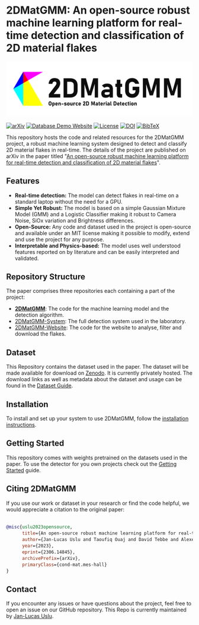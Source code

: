 # 2DMatGMM: An open-source robust machine learning platform for real-time detection and classification of 2D material flakes

![2DMatGMM_Logo](etc/logo.png)

[![arXiv](https://img.shields.io/badge/arXiv-2306.14845-b31b1b.svg)](https://arxiv.org/abs/2306.14845) [![Database Demo Website](https://img.shields.io/badge/Website-Demo-blue)](https://flakedemo.uslu.tech) [![License](https://img.shields.io/badge/License-MIT-green.svg)](LICENSE) [![DOI](https://zenodo.org/badge/DOI/10.5281/zenodo.3900486.svg)](https://doi.org/10.5281/zenodo.8042835) [![BibTeX](https://img.shields.io/badge/BibTeX-gray)](#Citing2DMatGMM)

This repository hosts the code and related resources for the 2DMatGMM project, a robust machine learning system designed to detect and classify 2D material flakes in real-time. The details of the project are published on arXiv in the paper titled "[An open-source robust machine learning platform for real-time detection and classification of 2D material flakes](https://arxiv.org/abs/2306.14845)".

## Features

- **Real-time detection:** The model can detect flakes in real-time on a standard laptop without the need for a GPU.
- **Simple Yet Robust:** The model is based on a simple Gaussian Mixture Model (GMM) and a Logistic Classifier making it robust to Camera Noise, SiOx variation and Brightness differences.
- **Open-Source:** Any code and dataset used in the project is open-source and available under an MIT license making it possible to modify, extend and use the project for any purpose.
- **Interpretable and Physics-based:** The model uses well understood features reported on by literature and can be easily interpreted and validated.

## Repository Structure

The paper comprises three repositories each containing a part of the project:

- [**2DMatGMM**](https://github.com/Jaluus/2DMatGMM): The code for the machine learning model and the detection algorithm.
- [2DMatGMM-System](https://github.com/Jaluus/2DMatGMM-System): The full detection system used in the laboratory.
- [2DMatGMM-Website](https://github.com/Jaluus/2DMatGMM-Website): The code for the website to analyse, filter and download the flakes.

## Dataset

This Repository contains the dataset used in the paper. The dataset will be made available for download on [Zenodo](https://doi.org/10.5281/zenodo.8042835). It is currently privately hosted.
The download links as well as metadata about the dataset and usage can be found in the [Dataset Guide](./Datasets/README.md).

## Installation

To install and set up your system to use 2DMatGMM, follow the [installation instructions](INSTALL.md).

## Getting Started

This repository comes with weights pretrained on the datasets used in the paper.
To use the detector for you own projects check out the [Getting Started](GETTING_STARTED.md) guide.

## <a name="Citing2DMatGMM"></a>Citing 2DMatGMM

If you use our work or dataset in your research or find the code helpful, we would appreciate a citation to the original paper:

```bibtex

@misc{uslu2023opensource,
      title={An open-source robust machine learning platform for real-time detection and classification of 2D material flakes},
      author={Jan-Lucas Uslu and Taoufiq Ouaj and David Tebbe and Alexey Nekrasov and Jo Henri Bertram and Marc Schütte and Kenji Watanabe and Takashi Taniguchi and Bernd Beschoten and Lutz Waldecker and Christoph Stampfer},
      year={2023},
      eprint={2306.14845},
      archivePrefix={arXiv},
      primaryClass={cond-mat.mes-hall}
}

```

## Contact

If you encounter any issues or have questions about the project, feel free to open an issue on our GitHub repository.
This Repo is currently maintained by [Jan-Lucas Uslu](mailto:jan-lucas.uslu@rwth-aachen.de).
